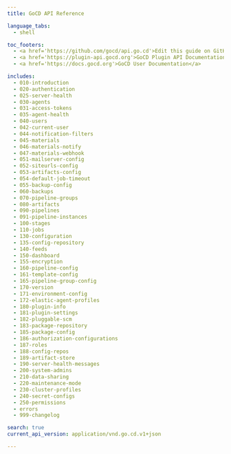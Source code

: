 ```yaml
---
title: GoCD API Reference

language_tabs:
  - shell

toc_footers:
  - <a href='https://github.com/gocd/api.go.cd'>Edit this guide on GitHub</a>
  - <a href='https://plugin-api.gocd.org'>GoCD Plugin API Documentation</a>
  - <a href='https://docs.gocd.org'>GoCD User Documentation</a>

includes:
  - 010-introduction
  - 020-authentication
  - 025-server-health
  - 030-agents
  - 031-access-tokens
  - 035-agent-health
  - 040-users
  - 042-current-user
  - 044-notification-filters
  - 045-materials
  - 046-materials-notify
  - 047-materials-webhook
  - 051-mailserver-config
  - 052-siteurls-config
  - 053-artifacts-config
  - 054-default-job-timeout
  - 055-backup-config
  - 060-backups
  - 070-pipeline-groups
  - 080-artifacts
  - 090-pipelines
  - 091-pipeline-instances
  - 100-stages
  - 110-jobs
  - 130-configuration
  - 135-config-repository
  - 140-feeds
  - 150-dashboard
  - 155-encryption
  - 160-pipeline-config
  - 161-template-config
  - 165-pipeline-group-config
  - 170-version
  - 171-environment-config
  - 172-elastic-agent-profiles
  - 180-plugin-info
  - 181-plugin-settings
  - 182-pluggable-scm
  - 183-package-repository
  - 185-package-config
  - 186-authorization-configurations
  - 187-roles
  - 188-config-repos
  - 189-artifact-store
  - 190-server-health-messages
  - 200-system-admins
  - 210-data-sharing
  - 220-maintenance-mode
  - 230-cluster-profiles
  - 240-secret-configs
  - 250-permissions
  - errors
  - 999-changelog

search: true
current_api_version: application/vnd.go.cd.v1+json

---
```

